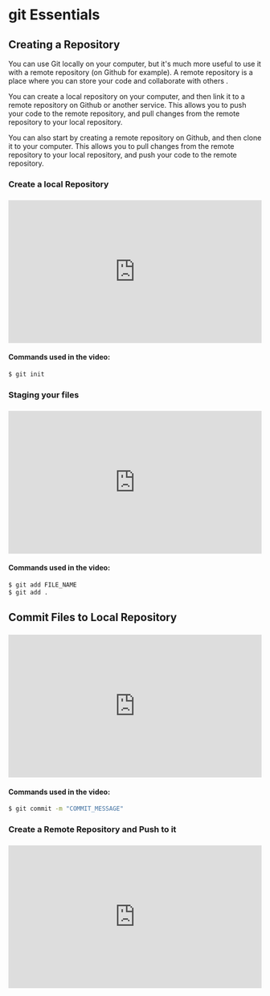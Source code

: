 # git Essentials

## Creating a Repository

You can use Git locally on your computer, but it's much more useful to use it with a remote repository (on Github for example). A remote repository is a place where you can store your code and collaborate with others .

You can create a local repository on your computer, and then link it to a remote repository on Github or another service. This allows you to push your code to the remote repository, and pull changes from the remote repository to your local repository.

You can also start by creating a remote repository on Github, and then clone it to your computer. This allows you to pull changes from the remote repository to your local repository, and push your code to the remote repository.

### Create a local Repository

<div style="position: relative; padding-bottom: 56.25%; height: 0; margin-top:1.6em"><iframe src="https://www.youtube.com/embed/FmNslaF8XnY;rel=0" title="YouTube video player" frameborder="0" allow="accelerometer; autoplay; clipboard-write; encrypted-media; gyroscope; picture-in-picture" allowfullscreen style="position: absolute; top: 0; left: 0; width: 100%; height: 100%;"></iframe></div>

#### Commands used in the video:

```bash
$ git init
```

### Staging your files

<div style="position: relative; padding-bottom: 56.25%; height: 0; margin-top:1.6em"><iframe src="https://www.youtube.com/embed/yoYK7Idw_ZM;rel=0" title="YouTube video player" frameborder="0" allow="accelerometer; autoplay; clipboard-write; encrypted-media; gyroscope; picture-in-picture" allowfullscreen style="position: absolute; top: 0; left: 0; width: 100%; height: 100%;"></iframe></div>

#### Commands used in the video:

```bash
$ git add FILE_NAME
$ git add .
```

## Commit Files to Local Repository

<div style="position: relative; padding-bottom: 56.25%; height: 0; margin-top:1.6em"><iframe src="https://www.youtube.com/embed/cwv4HaPZQRU;rel=0" title="YouTube video player" frameborder="0" allow="accelerometer; autoplay; clipboard-write; encrypted-media; gyroscope; picture-in-picture" allowfullscreen style="position: absolute; top: 0; left: 0; width: 100%; height: 100%;"></iframe></div>

#### Commands used in the video:

```bash
$ git commit -m "COMMIT_MESSAGE"
```

### Create a Remote Repository and Push to it

<div style="position: relative; padding-bottom: 56.25%; height: 0; margin-top:1.6em"><iframe src="https://www.youtube.com/embed/fPciypCNdy0;rel=0" title="YouTube video player" frameborder="0" allow="accelerometer; autoplay; clipboard-write; encrypted-media; gyroscope; picture-in-picture" allowfullscreen style="position: absolute; top: 0; left: 0; width: 100%; height: 100%;"></iframe></div>
